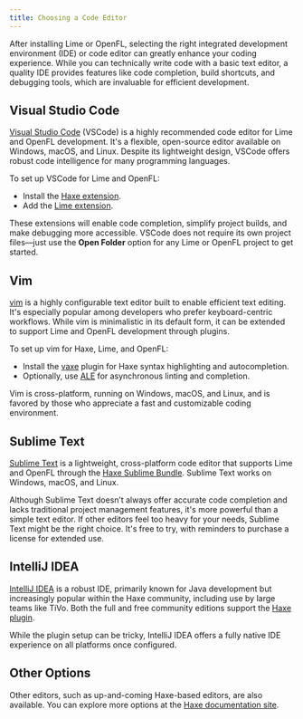```yaml
---
title: Choosing a Code Editor
---
```


After installing Lime or OpenFL, selecting the right integrated development environment (IDE) or code editor can greatly enhance your coding experience. While you can technically write code with a basic text editor, a quality IDE provides features like code completion, build shortcuts, and debugging tools, which are invaluable for efficient development.

## Visual Studio Code

[Visual Studio Code](https://code.visualstudio.com) (VSCode) is a highly recommended code editor for Lime and OpenFL development. It's a flexible, open-source editor available on Windows, macOS, and Linux. Despite its lightweight design, VSCode offers robust code intelligence for many programming languages.

To set up VSCode for Lime and OpenFL:

- Install the [Haxe extension](https://marketplace.visualstudio.com/items?itemName=nadako.vshaxe).
- Add the [Lime extension](https://marketplace.visualstudio.com/items?itemName=openfl.lime-vscode-extension).

These extensions will enable code completion, simplify project builds, and make debugging more accessible. VSCode does not require its own project files—just use the **Open Folder** option for any Lime or OpenFL project to get started.

## Vim

[vim](https://www.vim.org) is a highly configurable text editor built to enable efficient text editing. It's especially popular among developers who prefer keyboard-centric workflows. While vim is minimalistic in its default form, it can be extended to support Lime and OpenFL development through plugins.

To set up vim for Haxe, Lime, and OpenFL:

- Install the [vaxe](https://github.com/jdonaldson/vaxe) plugin for Haxe syntax highlighting and autocompletion.
- Optionally, use [ALE](https://github.com/dense-analysis/ale) for asynchronous linting and completion.
  
Vim is cross-platform, running on Windows, macOS, and Linux, and is favored by those who appreciate a fast and customizable coding environment.

## Sublime Text

[Sublime Text](http://www.sublimetext.com) is a lightweight, cross-platform code editor that supports Lime and OpenFL through the [Haxe Sublime Bundle](https://github.com/clemos/haxe-sublime-bundle). Sublime Text works on Windows, macOS, and Linux.

Although Sublime Text doesn’t always offer accurate code completion and lacks traditional project management features, it's more powerful than a simple text editor. If other editors feel too heavy for your needs, Sublime Text might be the right choice. It's free to try, with reminders to purchase a license for extended use.

## IntelliJ IDEA

[IntelliJ IDEA](https://www.jetbrains.com/idea/) is a robust IDE, primarily known for Java development but increasingly popular within the Haxe community, including use by large teams like TiVo. Both the full and free community editions support the [Haxe plugin](https://plugins.jetbrains.com/plugin/6873?pr=idea).

While the plugin setup can be tricky, IntelliJ IDEA offers a fully native IDE experience on all platforms once configured.

## Other Options

Other editors, such as up-and-coming Haxe-based editors, are also available. You can explore more options at the [Haxe documentation site](http://haxe.org/documentation/introduction/editors-and-ides.html).
